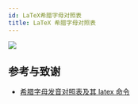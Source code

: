 ```yaml
---
id: LaTeX希腊字母对照表
title: LaTeX 希腊字母对照表
---
```


![](https://wiki-media-1253965369.cos.ap-guangzhou.myqcloud.com/img/20201220230407.png)

## 参考与致谢

- [希腊字母发音对照表及其 latex 命令](https://blog.csdn.net/lanchunhui/article/details/49819445)
